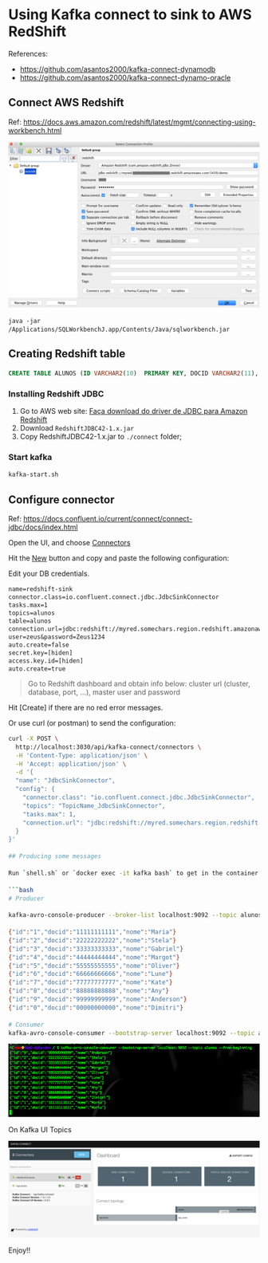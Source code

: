 
# Using Kafka connect to sink to AWS RedShift
References: 

* <https://github.com/asantos2000/kafka-connect-dynamodb>
* <https://github.com/asantos2000/kafka-connect-dynamo-oracle>

## Connect AWS Redshift
Ref: <https://docs.aws.amazon.com/redshift/latest/mgmt/connecting-using-workbench.html>

![sqlworkbench](images/sqlworkbench-connect.png)

`java -jar /Applications/SQLWorkbenchJ.app/Contents/Java/sqlworkbench.jar`

## Creating Redshift table

```sql
CREATE TABLE ALUNOS (ID VARCHAR2(10)  PRIMARY KEY, DOCID VARCHAR2(11), NOME VARCHAR2(100));
```

### Installing Redshift JDBC

1. Go to AWS web site: [Faça download do driver de JDBC para Amazon Redshift](https://docs.aws.amazon.com/pt_br/redshift/latest/mgmt/configure-jdbc-connection.html)
2. Download `RedshiftJDBC42-1.x.jar`
3. Copy RedshiftJDBC42-1.x.jar to `./connect` folder;

### Start kafka

```bash
kafka-start.sh
``` 

## Configure connector
Ref: <https://docs.confluent.io/current/connect/connect-jdbc/docs/index.html>

Open the UI, and choose [Connectors](http://localhost:3030/kafka-connect-ui)

Hit the [New](http://localhost:3030/kafka-connect-ui/#/cluster/fast-data-dev/select-connector) button and copy and paste the following configuration:

Edit your DB credentials.

```ìni
name=redshift-sink
connector.class=io.confluent.connect.jdbc.JdbcSinkConnector
tasks.max=1
topics=alunos
table=alunos
connection.url=jdbc:redshift://myred.somechars.region.redshift.amazonaws.com:5439/demo?user=zeus&password=Zeus1234
auto.create=false
secret.key=[hiden]
access.key.id=[hiden]
auto.create=true
```
> Go to Redshift dashboard and obtain info below:
> cluster url (cluster, database, port, ...), master user and password

Hit [Create] if there are no red error messages.

Or use curl (or postman) to send the configuration:

```bash
curl -X POST \
  http://localhost:3030/api/kafka-connect/connectors \
  -H 'Content-Type: application/json' \
  -H 'Accept: application/json' \
  -d '{
  "name": "JdbcSinkConnector",
  "config": {
    "connector.class": "io.confluent.connect.jdbc.JdbcSinkConnector",
    "topics": "TopicName_JdbcSinkConnector",
    "tasks.max": 1,
    "connection.url": "jdbc:redshift://myred.somechars.region.redshift.amazonaws.com:5439/demo?user=zeus&"
  }
}'

## Producing some messages

Run `shell.sh` or `docker exec -it kafka bash` to get in the container and run:

```bash
# Producer

kafka-avro-console-producer --broker-list localhost:9092 --topic alunos --property value.schema='{"type":"record","name":"aluno","fields":[{"name":"id","type":"string"},{"name":"docid","type":"string"},{"name":"nome", "type": "string"}]}'

{"id":"1","docid":"11111111111","nome":"Maria"}
{"id":"2","docid":"22222222222","nome":"Stela"}
{"id":"3","docid":"33333333333","nome":"Gabriel"}
{"id":"4","docid":"44444444444","nome":"Margot"}
{"id":"5","docid":"55555555555","nome":"Oliver"}
{"id":"6","docid":"66666666666","nome":"Lune"}
{"id":"7","docid":"77777777777","nome":"Kate"}
{"id":"8","docid":"88888888888","nome":"Any"}
{"id":"9","docid":"99999999999","nome":"Anderson"}
{"id":"0","docid":"00000000000","nome":"Dimitri"}

# Consumer
kafka-avro-console-consumer --bootstrap-server localhost:9092 --topic alunos --from-beginning
```

![kafka-console-consumer](images/kafka-console-consumer.png)

On Kafka UI Topics

![kafka topics ui](images/kafka-topics.png)

Enjoy!!